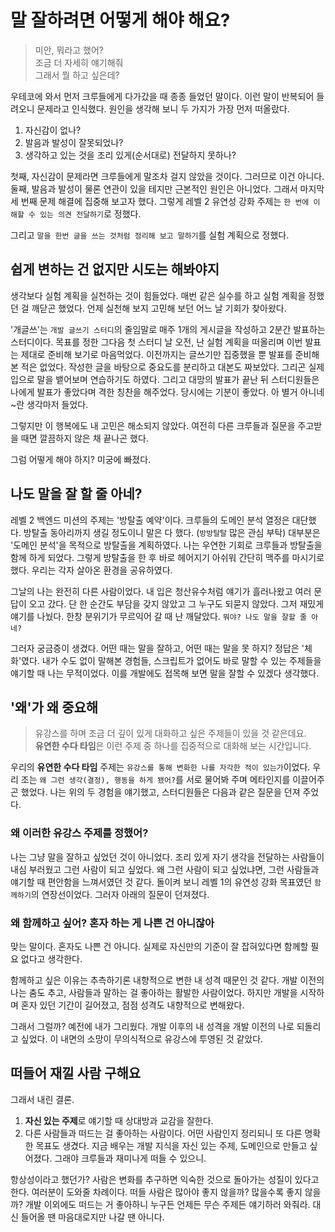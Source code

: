 # 말 잘하려면 어떻게 해야 해요?

> 미안, 뭐라고 했어? </br>
> 조금 더 자세히 얘기해줘 </br>
> 그래서 뭘 하고 싶은데? </br>

우테코에 와서 먼저 크루들에게 다가갔을 때 종종 들었던 말이다. 이런 말이 반복되어 들려오니 문제라고 인식했다. 원인을 생각해 보니 두 가지가 가장 먼저 떠올랐다.

1. 자신감이 없나?
2. 발음과 발성이 잘못되었나?
3. 생각하고 있는 것을 조리 있게(순서대로) 전달하지 못하나?

첫째, 자신감이 문제라면 크루들에게 말조차 걸지 않았을 것이다. 그러므로 이건 아니다. 둘째, 발음과 발성이 물론 연관이 있을 테지만 근본적인 원인은 아니었다. 그래서 마지막 세 번째 문제 해결에 집중해 보고자
했다. 그렇게 레벨 2 유연성 강화 주제는 `한 번에 이해할 수 있는 의견 전달하기`로 정했다.

그리고 `말을 한번 글을 쓰는 것처럼 정리해 보고 말하기`를 실험 계획으로 정했다.

## 쉽게 변하는 건 없지만 시도는 해봐야지

생각보다 실험 계획을 실천하는 것이 힘들었다. 매번 같은 실수를 하고 실험 계획을 정했던 걸 깨닫곤 했었다. 언제 실천해 보지 고민해 보던 어느 날 기회가 찾아왔다.

'개글쓰'는 `개발 글쓰기 스터디`의 줄임말로 매주 1개의 게시글을 작성하고 2분간 발표하는 스터디이다. 목표를 정한 그다음 첫 스터디 날 오전, 난 실험 계획을 떠올리며 이번 발표는 제대로 준비해 보기로 마음먹었다. 이전까지는 글쓰기만 집중했을 뿐 발표를 준비해 본 적은 없었다.
작성한 글을 바탕으로 중요도를 분리하고 대본도 짜보았다. 그리곤 실제 입으로 말을 뱉어보며 연습하기도 하였다. 그리고 대망의 발표가 끝난 뒤 스터디원들은 나에게 발표가 좋았다며 격한 칭찬을 해주었다. 당시에는 기분이 좋았다. 아 별거 아니네~란 생각마저 들었다.

그렇지만 이 행복에도 내 고민은 해소되지 않았다. 여전히 다른 크루들과 질문을 주고받을 때면 깔끔하지 않은 채 끝나곤 했다.

그럼 어떻게 해야 하지? 미궁에 빠졌다.

## 나도 말을 잘 할 줄 아네?

레벨 2 백엔드 미션의 주제는 '방탈출 예약'이다. 크루들의 도메인 분석 열정은 대단했다. 방탈출 동아리까지 생길 정도이니 말은 다 했다. (`방방탈탈` 많은 관심 부탁)
대부분은 '도메인 분석'을 목적으로 방탈출을 계획하였다. 나는 우연한 기회로 크루들과 방탈출을 함께 하게 되었다. 그렇게 방탈출을 한 후 바로 헤어지기 아쉬워 간단히 맥주를 마시기로 했다. 우리는 각자 살아온 환경을
공유하였다.

그날의 나는 완전히 다른 사람이었다. 내 입은 청산유수처럼 얘기가 흘러나왔고 여러 문답이 오고 갔다. 단 한 순간도 부담을 갖지 않았고 그 누구도 되묻지 않았다. 
그저 재밌게 얘기를 나눴다. 한창 분위기가 무르익어 갈 때 난 깨달았다. `뭐야? 나도 말을 잘할 줄 아네?`

그러자 궁금증이 생겼다. 어떤 때는 말을 잘하고, 어떤 때는 말을 못 하지? 정답은 '체화'였다. 내가 수도 없이 말해본 경험들, 스크립트가 없어도 바로 말할 수 있는 주제들을 얘기할 때 나는 무적이었다.
이를 개발에도 접목해 보면 말을 잘할 수 있겠다 생각했다.

## '왜'가 왜 중요해

> 유강스를 하며 조금 더 깊이 있게 대화하고 싶은 주제들이 있을 것 같은데요.  
> **유연한 수다 타임**은 이런 주제 중 하나를 집중적으로 대화해 보는 시간입니다.

우리의 **유연한 수다 타임** 주제는 `유강스를 통해 변화한 나를 자각한 적이 있는가`이었다. 우리 조는 `왜 그런 생각(결정), 행동을 하게 됐어?`를 서로 물어봐 주며 메타인지를 이끌어주곤 했었다. 나는 위의
두 경험을 얘기했고, 스터디원들은 다음과 같은 질문을 던져 주었다.

### 왜 이러한 유강스 주제를 정했어?

나는 그냥 말을 잘하고 싶었던 것이 아니었다. 조리 있게 자기 생각을 전달하는 사람들이 내심 부러웠고 그런 사람이 되고 싶었다. 왜 그런 사람이 되고 싶었냐면, 그런 사람들과 얘기할 때 편안함을 느껴서였던 것 같다.
돌이켜 보니 레벨 1의 유연성 강화 목표였던 `함께하기`의 연장선이었다. 그러자 아래의 질문이 던져졌다.

### 왜 함께하고 싶어? 혼자 하는 게 나쁜 건 아니잖아

맞는 말이다. 혼자도 나쁜 건 아니다. 실제로 자신만의 기준이 잘 잡혀있다면 함께할 필요 없다고 생각한다.

함께하고 싶은 이유는 추측하기론 내향적으로 변한 내 성격 때문인 것 같다. 개발 이전의 나는 춤도 추고, 사람들과 말하는 걸 좋아하는 활발한 사람이었다. 하지만 개발을 시작하며 혼자 있던 기간이 길어졌고, 점점
성격도 내향적으로 변해왔다.

그래서 그럴까? 예전에 내가 그리웠다. 개발 이후의 내 성격을 개발 이전의 나로 되돌리고 싶었다. 이 내면의 소망이 무의식적으로 유강스에 투영된 것 같았다.

## 떠들어 재낄 사람 구해요

그래서 내린 결론.

1. **자신 있는 주제**로 얘기할 때 상대방과 교감을 잘한다.
2. 다른 사람들과 떠드는 걸 좋아하는 사람이다.
   어떤 사람인지 정리되니 또 다른 명확한 목표도 생겼다. 지금 배우는 개발 지식을 자신 있는 주제, 도메인으로 만들고 싶어졌다. 그래야 크루들과 재미나게 떠들 수 있으니.

항상성이라고 했던가? 사람은 변화를 추구하면 익숙한 것으로 돌아가는 성질이 있다고 한다. 여러분이 도와줄 차례이다. 떠들 사람은 많아야 좋지 않을까? 많을수록 좋지 않을까? 개발 이외에도 떠드는 거 좋아하니 누구든
언제든 무슨 주제든 얘기하러 와줘라. 대신 들어올 땐 마음대로지만 나갈 땐 아니다.
